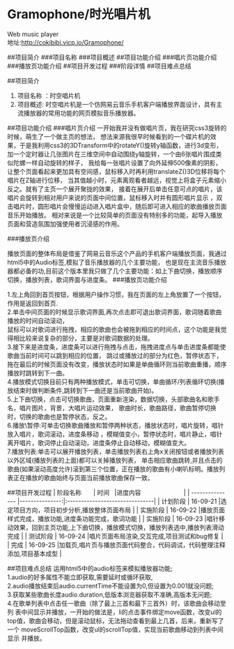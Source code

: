 # Gramophone/时光唱片机
Web music player  
地址:http://cokibibi.vicp.io/Gramophone/


##项目简介
###项目名称 
###项目概述
##项目功能介绍
###唱片页功能介绍
###播放页功能介绍
##项目开发过程
###阶段详情
##项目难点总结



##项目简介 
1. 项目名称 ：时空唱片机  
2. 项目概述:  时空唱片机是一个仿网易云音乐手机客户端播放界面设计，具有主流播放器的常用功能的网页模拟音乐播放器。 

##项目功能介绍
###唱片页介绍
一开始我并没有做唱片页，我在研究css3旋转的时候，萌生了一个做主页的想法，
想法来源我很早时候看到的一个碟片机的效果，于是我利用css3的3DTransform中的rotateY()旋转y轴函数，进行3d变形，
加一个定时器让几张图片在三维空间中自动围绕y轴旋转，一个由6张唱片围成类似陀螺一样自动旋转的样子，
我给每一张唱片设置了向外延伸500像素的阴影，让整个页面看起来更加具有空间感，鼠标移入时再利用translateZ()3D位移将每个唱片在Z轴进行位移，
当其值越小时，元素离观看者越远，视觉上将盒子元素缩小反之。就有了主页一个展开聚拢的效果，
接着在展开后单击任意可点的唱片，该唱片会旋转到相对用户来说的页面中间位置，鼠标移入时并有圆形唱片显示
，双击唱片时，圆形唱片会慢慢运动进入唱片盒中，随后即可进入相应的歌曲播放页面音乐开始播放。
相对来说是一个比较简单的页面没有特别多的功能，起导入播放页面和营造氛围加强使用者沉浸感的作用。

###播放页介绍

播放页面的整体布局是借鉴了网易云音乐这个产品的手机客户端播放页面，我通过html5中的Audio标签,模拟了音乐播放器的几个主要功能，
也是现在主流音乐播放器都必备的功,目前这个版本里我只做了几个主要功能：如上下曲切换，播放顺序切换，播放列表，歌词界面与进度条。 
###播放页功能介绍

1.左上角回到首页按钮，根据用户操作习惯，我在页面的左上角放置了一个按钮，作用是返回到首页.      
2.单击中间页面的时候显示歌词界面,再次点击即可退出歌词界面，歌词随着歌曲播放的时间自动滚动，  
鼠标可以对歌词进行拖拽，相应的歌曲也会被拖到相应的时间点，这个功能是我觉得相比较来说复杂的部分，主要是对歌词数据的处理。  
3.接下来是进度条，进度条可以进行拖拽与点击，拖拽进度点与单击进度条都能使歌曲当前时间可以跳到相应的位置，
跳过或播放过的部分为红色，暂停状态下，拖在最后的时候页面没有改变，播放状态时如果是单曲循环则当前歌曲重播，顺序播放时跳转到下一曲。  
4.播放模式切换目前只有两种播放模式，单击可切换，单曲循环/列表循环切换(播放结束时做判断条件,跳转到下一曲还是当前歌曲开始)。  
5.上下曲切换，点击可切换歌曲，页面重新渲染，数据切换，头部歌曲名和歌手名，唱片图片，背景，大唱片运动效果，
歌曲时长，歌曲路径，歌曲暂停切换时，切换的歌曲也是暂停状态，反之。  
6.播放\暂停:可单击切换歌曲播放和暂停两种状态，播放状态时，唱片旋转，唱针放入唱片，歌词滚动，进度条移动
，模糊值变小，暂停状态时，唱片静止，唱针离开唱片，歌词停止自动滚动，进度条停止自动移动，模糊值变大。  
7.播放列表:单击可以展开播放列表，单击播放列表右上角x关闭按钮或者播放列表以外区域(播放列表的上面)都可以关掉播放列表，
单击相应歌曲跳转,并且点击的歌曲(如果滚动高度允许)滚到第三个位置，正在播放的歌曲有小喇叭标明。播放列表正在播放的歌曲始终与页面当前播放歌曲保存一致。  


##项目开发过程
| 阶段名称       | 时间    |进度内容                          |
| --------------- |---------------:|:-------------------------------|
| 计划阶段              | 16-09-21 |选定项目方向，项目初步分析,播放整体页面布局 |
| 实施阶段              | 16-09-22 |播放页面样式完成，播放功能,进度条功能完成，歌词功能 |
| 实施阶段            | 16-09-23 |唱针移动效果，回到主页功能,上下曲切换，播放模式切换，播放列表选中,播放列表滑动完成 |
| 测试阶段            | 16-09-24 |唱片页面布局渲染,交互完成,项目测试和bug修复 |
| 完成            | 16-09-25 |加载页,唱片页与播放页面代码整合，代码调试，代码整理注释添加,项目基本成型 |
                 
             
             
            
             
            


##项目难点总结
运用html5中的audio标签来模拟播放器功能;  
1.audio的好多属性不能立即获取,需要延时或循环获取,  
2.audio播放结束后audio.currentTime不能设置为0,但设置为0.001就没问题;  
3.获取某些歌曲长度audio.duration,低版本浏览器获取不准确,高版本无问题;  
4.在歌单列表中点击任一歌曲（除了最上三首和最下三首外）时，该歌曲会移动至 列	表中间显示并播放，一开始的做法是，li的点击事件绑定move函数，改变ul的top值，歌曲会移动，但是滚动鼠标，无法拖动查看到最上几首，后来，重新写了一个 	moveScrollTop函数，改变ul的scrollTop值，实现当前歌曲移动到列表中间显示 并播放。
